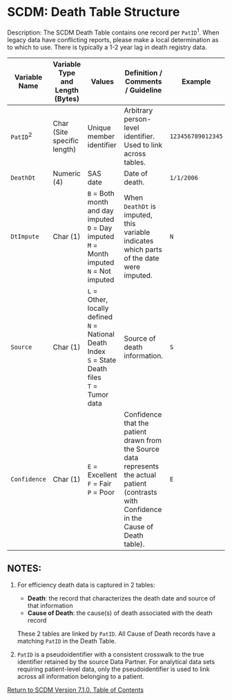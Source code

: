 # SCDM: Death Table Structure

Description: The SCDM Death Table contains one record per `PatID`<sup>1</sup>. When legacy data have conflicting reports, please make a local determination as to which to use. There is typically a 1-2 year lag in death registry data.

| Variable Name | Variable Type and Length (Bytes) | Values | Definition / Comments / Guideline | Example |
| --- | --- | --- | --- | --- |
| `PatID`<sup>2</sup> | Char (Site specific length) | Unique member identifier | Arbitrary person-level identifier. Used to link across tables. | `123456789012345` |
| `DeathDt` | Numeric (4) | SAS date | Date of death. | `1/1/2006` |
| `DtImpute` | Char (1) | `B` = Both month and day imputed<br>`D` = Day imputed<br>`M` = Month imputed<br>`N` = Not imputed | When `DeathDt` is imputed, this variable indicates which parts of the date were imputed. | `N` |
| `Source` | Char (1) | `L` = Other, locally defined<br>`N` = National Death Index<br>`S` = State Death files<br>`T` = Tumor data | Source of death information. | `S` |
| `Confidence` | Char (1) | `E` = Excellent<br>`F` = Fair<br>`P` = Poor | Confidence that the patient drawn from the Source data represents the actual patient (contrasts with Confidence in the Cause of Death table). | `E` |

## NOTES:

1. For efficiency death data is captured in 2 tables:
   - **Death**: the record that characterizes the death date and source of that information
   - **Cause of Death**: the cause(s) of death associated with the death record

    These 2 tables are linked by `PatID`. All Cause of Death records have a matching `PatID` in the Death Table.

2. `PatID` is a pseudoidentifier with a consistent crosswalk to the true identifier retained by the source Data Partner. For analytical data sets requiring patient-level data, only the pseudoidentifier is used to link across all information belonging to a patient.

[Return to SCDM Version 7.1.0. Table of Contents](atoc_scdm.md) 